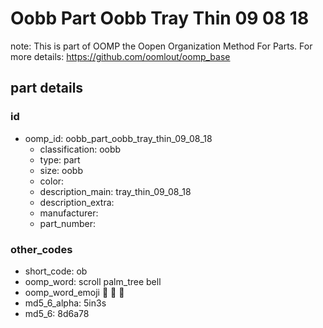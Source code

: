 # Oobb Part Oobb Tray Thin 09 08 18  

note: This is part of OOMP the Oopen Organization Method For Parts. For more details: https://github.com/oomlout/oomp_base

##  part details





### id
* oomp_id: oobb_part_oobb_tray_thin_09_08_18
  * classification: oobb
  * type: part
  * size: oobb
  * color: 
  * description_main: tray_thin_09_08_18
  * description_extra: 
  * manufacturer: 
  * part_number: 

### other_codes
* short_code: ob
* oomp_word: scroll palm_tree bell
* oomp_word_emoji :scroll: :palm_tree: :bell:
* md5_6_alpha: 5in3s
* md5_6: 8d6a78